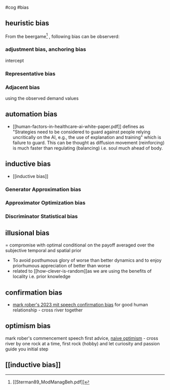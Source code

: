 #cog  #bias

## heuristic bias
From the beergame[^1] , following bias can be observerd:

### adjustment bias, anchoring bias 
intercept
###  Representative bias 
###  Adjacent bias 
using the observed demand values


## automation bias
- [[human-factors-in-healthcare-ai-white-paper.pdf]] defines as "Strategies need to be considered to guard against people relying uncritically on the AI, e.g., the use of explanation and training" which is failure to guard. This can be thought as diffusion movement (reinforcing) is much faster than regulating (balancing) i.e. soul much ahead of body.

## inductive bias
- [[inductive bias]]
### Generator Approximation bias
### Approximator Optimization bias
### Discriminator Statistical bias


## illusional bias
= compromise with optimal conditional on the payoff averaged over the subjective temporal and spatial prior

-   To avoid posthumous glory of worse than better dynamics and to enjoy priorhumous appreciation of better than worse
-   related to [[how-clever-is-random]]as we are using the benefits of locality i.e. prior knowledge

## confirmation bias
- [mark rober's 2023 mit speech confirmation bias](https://youtu.be/0FGlsuTnt_U?t=848) for good human relationship - cross river together

## optimism bias
mark rober's commencement speech first advice, [naive optimism](https://youtu.be/0FGlsuTnt_U?t=263) - cross river by one rock at a time, first rock (hobby) and let curiosity and passion guide you initial step

[^1]: [[Sterman89_ModManagBeh.pdf]] 

## [[inductive bias]]